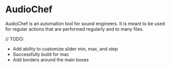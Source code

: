 # AudioChef

AudioChef is an automation tool for sound engineers. It is meant to be used for regular actions that are performed regularly and to many files.

// TODO:
* Add ability to customize slider min, max, and step
* Successfully build for mac
* Add borders around the main boxes